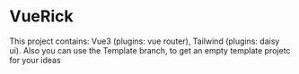 # VueRick
This project contains: Vue3 (plugins: vue router), Tailwind (plugins: daisy ui). Also you can use the Template branch, to get an empty template projetc for your ideas
